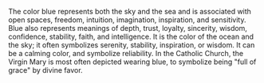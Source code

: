 The color blue represents both the sky and the sea and is associated with open spaces, freedom, intuition, imagination, inspiration, and sensitivity. Blue also represents meanings of depth, trust, loyalty, sincerity, wisdom, confidence, stability, faith, and intelligence.
It is the color of the ocean and the sky; it often symbolizes serenity, stability, inspiration, or wisdom. It can be a calming color, and symbolize reliability. In the Catholic Church, the Virgin Mary is most often depicted wearing blue, to symbolize being "full of grace" by divine favor.